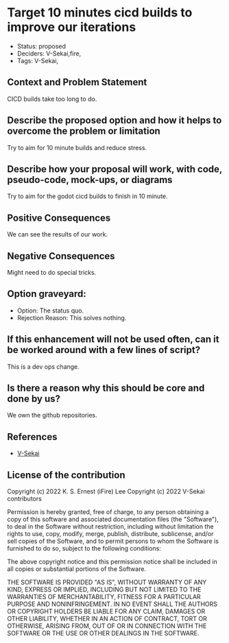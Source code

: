 # Target 10 minutes cicd builds to improve our iterations

- Status: proposed <!-- draft | proposed | rejected | accepted | deprecated | superseded by -->
- Deciders: V-Sekai,fire,
- Tags: V-Sekai,

## Context and Problem Statement

CICD builds take too long to do.

## Describe the proposed option and how it helps to overcome the problem or limitation

Try to aim for 10 minute builds and reduce stress.

## Describe how your proposal will work, with code, pseudo-code, mock-ups, or diagrams

Try to aim for the godot cicd builds to finish in 10 minute.

## Positive Consequences <!-- improvement of quality attribute satisfaction, follow-up decisions required -->

We can see the results of our work.

## Negative Consequences <!-- compromising quality attribute, follow-up decisions required -->

Might need to do special tricks.

## Option graveyard:
- Option: The status quo. <!-- List the proposed options no longer open for consideration. -->
- Rejection Reason: This solves nothing. <!-- List the reasons for the rejection: (the bad traits) -->

## If this enhancement will not be used often, can it be worked around with a few lines of script?

This is a dev ops change.

## Is there a reason why this should be core and done by us?

We own the github repositories.

## References
- [V-Sekai](https://v-sekai.org/)

## License of the contribution
Copyright (c) 2022 K. S. Ernest (iFire) Lee
Copyright (c) 2022 V-Sekai contributors

Permission is hereby granted, free of charge, to any person obtaining a copy of this software and associated documentation files (the "Software"), to deal in the Software without restriction, including without limitation the rights to use, copy, modify, merge, publish, distribute, sublicense, and/or sell copies of the Software, and to permit persons to whom the Software is furnished to do so, subject to the following conditions:

The above copyright notice and this permission notice shall be included in all copies or substantial portions of the Software.

THE SOFTWARE IS PROVIDED "AS IS", WITHOUT WARRANTY OF ANY KIND, EXPRESS OR IMPLIED, INCLUDING BUT NOT LIMITED TO THE WARRANTIES OF MERCHANTABILITY, FITNESS FOR A PARTICULAR PURPOSE AND NONINFRINGEMENT. IN NO EVENT SHALL THE AUTHORS OR COPYRIGHT HOLDERS BE LIABLE FOR ANY CLAIM, DAMAGES OR OTHER LIABILITY, WHETHER IN AN ACTION OF CONTRACT, TORT OR OTHERWISE, ARISING FROM, OUT OF OR IN CONNECTION WITH THE SOFTWARE OR THE USE OR OTHER DEALINGS IN THE SOFTWARE.
